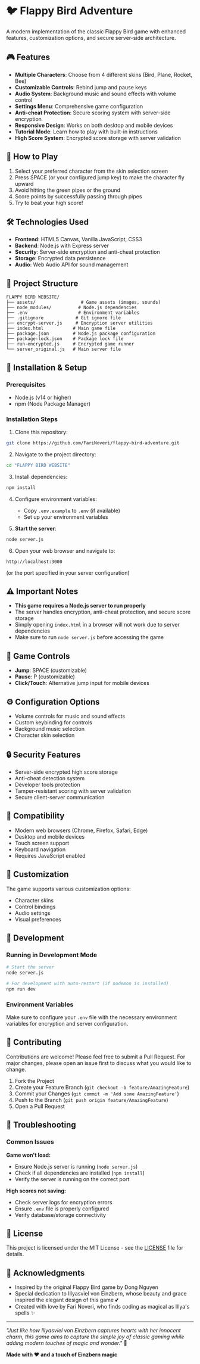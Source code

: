 # 🐦 Flappy Bird Adventure

A modern implementation of the classic Flappy Bird game with enhanced features, customization options, and secure server-side architecture.

## 🎮 Features

- **Multiple Characters**: Choose from 4 different skins (Bird, Plane, Rocket, Bee)
- **Customizable Controls**: Rebind jump and pause keys
- **Audio System**: Background music and sound effects with volume control
- **Settings Menu**: Comprehensive game configuration
- **Anti-cheat Protection**: Secure scoring system with server-side encryption
- **Responsive Design**: Works on both desktop and mobile devices
- **Tutorial Mode**: Learn how to play with built-in instructions
- **High Score System**: Encrypted score storage with server validation

## 🚀 How to Play

1. Select your preferred character from the skin selection screen
2. Press SPACE (or your configured jump key) to make the character fly upward
3. Avoid hitting the green pipes or the ground
4. Score points by successfully passing through pipes
5. Try to beat your high score!

## 🛠️ Technologies Used

- **Frontend**: HTML5 Canvas, Vanilla JavaScript, CSS3
- **Backend**: Node.js with Express server
- **Security**: Server-side encryption and anti-cheat protection
- **Storage**: Encrypted data persistence
- **Audio**: Web Audio API for sound management

## 📁 Project Structure

```
FLAPPY BIRD WEBSITE/
├── assets/                 # Game assets (images, sounds)
├── node_modules/          # Node.js dependencies
├── .env                   # Environment variables
├── .gitignore            # Git ignore file
├── encrypt-server.js     # Encryption server utilities
├── index.html           # Main game file
├── package.json         # Node.js package configuration
├── package-lock.json    # Package lock file
├── run-encrypted.js     # Encrypted game runner
└── server_original.js   # Main server file
```

## 🚀 Installation & Setup

### Prerequisites
- Node.js (v14 or higher)
- npm (Node Package Manager)

### Installation Steps

1. Clone this repository:
```bash
git clone https://github.com/FariNoveri/flappy-bird-adventure.git
```

2. Navigate to the project directory:
```bash
cd "FLAPPY BIRD WEBSITE"
```

3. Install dependencies:
```bash
npm install
```

4. Configure environment variables:
   - Copy `.env.example` to `.env` (if available)
   - Set up your environment variables

5. **Start the server**:
```bash
node server.js
```

6. Open your web browser and navigate to:
```
http://localhost:3000
```
(or the port specified in your server configuration)

## ⚠️ Important Notes

- **This game requires a Node.js server to run properly**
- The server handles encryption, anti-cheat protection, and secure score storage
- Simply opening `index.html` in a browser will not work due to server dependencies
- Make sure to run `node server.js` before accessing the game

## 🎯 Game Controls

- **Jump**: SPACE (customizable)
- **Pause**: P (customizable)
- **Click/Touch**: Alternative jump input for mobile devices

## ⚙️ Configuration Options

- Volume controls for music and sound effects
- Custom keybinding for controls
- Background music selection
- Character skin selection

## 🔒 Security Features

- Server-side encrypted high score storage
- Anti-cheat detection system
- Developer tools protection
- Tamper-resistant scoring with server validation
- Secure client-server communication

## 📱 Compatibility

- Modern web browsers (Chrome, Firefox, Safari, Edge)
- Desktop and mobile devices
- Touch screen support
- Keyboard navigation
- Requires JavaScript enabled

## 🎨 Customization

The game supports various customization options:
- Character skins
- Control bindings
- Audio settings
- Visual preferences

## 🔧 Development

### Running in Development Mode
```bash
# Start the server
node server.js

# For development with auto-restart (if nodemon is installed)
npm run dev
```

### Environment Variables
Make sure to configure your `.env` file with the necessary environment variables for encryption and server configuration.

## 🤝 Contributing

Contributions are welcome! Please feel free to submit a Pull Request. For major changes, please open an issue first to discuss what you would like to change.

1. Fork the Project
2. Create your Feature Branch (`git checkout -b feature/AmazingFeature`)
3. Commit your Changes (`git commit -m 'Add some AmazingFeature'`)
4. Push to the Branch (`git push origin feature/AmazingFeature`)
5. Open a Pull Request

## 🐛 Troubleshooting

### Common Issues

**Game won't load:**
- Ensure Node.js server is running (`node server.js`)
- Check if all dependencies are installed (`npm install`)
- Verify the server is running on the correct port

**High scores not saving:**
- Check server logs for encryption errors
- Ensure `.env` file is properly configured
- Verify database/storage connectivity

## 📄 License

This project is licensed under the MIT License - see the [LICENSE](LICENSE) file for details.

## 🎯 Acknowledgments

- Inspired by the original Flappy Bird game by Dong Nguyen
- Special dedication to Illyasviel von Einzbern, whose beauty and grace inspired the elegant design of this game 💕
- Created with love by Fari Noveri, who finds coding as magical as Illya's spells ✨

---

*"Just like how Illyasviel von Einzbern captures hearts with her innocent charm, this game aims to capture the simple joy of classic gaming while adding modern touches of magic and wonder."* 💖

**Made with ❤️ and a touch of Einzbern magic**
